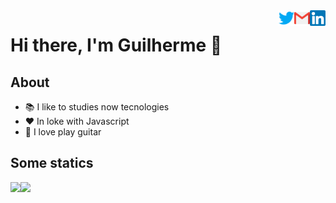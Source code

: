 <a href="https://www.linkedin.com/in/guilherme-brito-90a0b592/" target="_blank">
    <img 
        src="assets/icons/linkedin.svg" 
        alt="linkedIn" 
        width="25" 
        align="right" />
</a>

<a href="mailto:guilhermebritto.prof@gmail.com" target="_blank">
    <img 
        src="assets/icons/gmail.svg" 
        alt="codewars" 
        width="25" 
        align="right" />
</a>

<a href="https://twitter.com/_Guilbs" target="_blank">
    <img 
        src="assets/icons/twitter.svg" 
        alt="codewars" 
        width="25" 
        align="right" />
</a>

# Hi there, I'm Guilherme 👋

## About 

- 📚 I like to studies now tecnologies
- ❤️ In loke with Javascript
- 🎵 I love play guitar  


## Some statics

<img src='https://github-readme-stats.vercel.app/api?username=Guilbritto&show_icons=true&theme=tokyonight&count_private=true&line_height=40'  align="left" />
<img src='https://github-readme-stats.vercel.app/api/top-langs/?username=Guilbritto&theme=tokyonight&hide_langs_below=4' />
